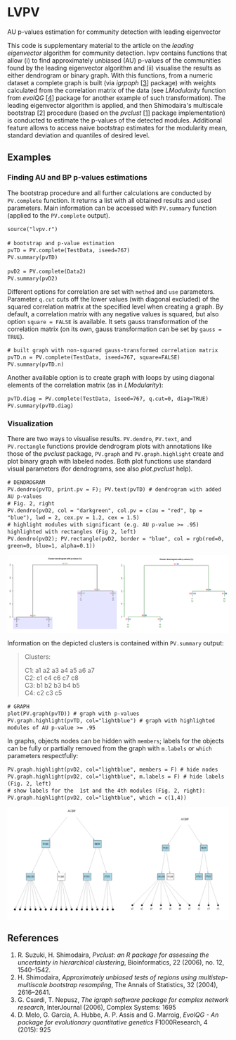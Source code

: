# LVPV
AU p-values estimation for community detection with leading eigenvector

This code is supplementary material to the article on the *leading eigenvector* algorithm for community detection. 
lvpv contains functions that allow (i) to find approximately unbiased (AU) p-values of the communities found by the leading eigenvector algorithm and (ii) visualise the results as either dendrogram or binary graph. 
With this functions, from a numeric dataset a complete graph is built (via *igrpaph* \[[3](https://igraph.org/r/)\] package) with weights calculated from the correlation matrix of the data (see *LModularity* function from *evolQG* \[[4](https://cran.r-project.org/web/packages/evolqg/index.html)\] package for another example of such transformation). The leading eigenvector algorithm is applied, and then Shimodaira's  multiscale bootstrap \[2\] procedure (based on the *pvclust* \[[1](https://cran.r-project.org/web/packages/pvclust/index.html)\] package implementation) is conducted to estimate the p-values of the detected modules.
Additional feature allows to access naive bootstrap estimates for the modularity mean, standard deviation and quantiles of desired level.

## Examples

### Finding AU and BP p-values estimations

The bootstrap procedure and all further calculations are conducted by `PV.complete` function. It returns a list with all obtained results and used parameters. Main information can be accessed with `PV.summary` function (applied to the `PV.complete` output).
```
source("lvpv.r")

# bootstrap and p-value estimation
pvTD = PV.complete(TestData, iseed=767)
PV.summary(pvTD)

pvD2 = PV.complete(Data2)
PV.summary(pvD2) 
```
Different options for correlation are set with `method` and `use` parameters. Parameter `q.cut` cuts off the lower values (with diagonal excluded) of the squared correlation matrix at the specified level when creating a graph. By default, a correlation matrix with any negative values is squared, but also option `square = FALSE` is available. It sets gauss transformation of the correlation matrix (on its own, gauss transformation can be set by `gauss = TRUE`).
```
# built graph with non-squared gauss-transformed correlation matrix
pvTD.n = PV.complete(TestData, iseed=767, square=FALSE)
PV.summary(pvTD.n)
```
Another available option is to create graph with loops by using diagonal elements of the correlation matrix (as in *LModularity*):
```
pvTD.diag = PV.complete(TestData, iseed=767, q.cut=0, diag=TRUE)
PV.summary(pvTD.diag)
```

### Visualization
There are two ways to visualise results. `PV.dendro`, `PV.text`, and `PV.rectangle` functions provide dendrogram plots with annotations like those of the *pvclust* package, `PV.graph` and `PV.graph.highlight` create and plot binary graph with labeled nodes. Both plot functions use standard visual parameters (for dendrograms, see also *plot.pvclust* help).
```
# DENDROGRAM
PV.dendro(pvTD, print.pv = F); PV.text(pvTD) # dendrogram with added AU p-values
# Fig. 2, right
PV.dendro(pvD2, col = "darkgreen", col.pv = c(au = "red", bp = "blue"), lwd = 2, cex.pv = 1.2, cex = 1.5)
# highlight modules with significant (e.g. AU p-value >= .95) highlighted with rectangles (Fig 2, left)
PV.dendro(pvD2); PV.rectangle(pvD2, border = "blue", col = rgb(red=0, green=0, blue=1, alpha=0.1)) 
```
<img align = "center" src = "Images/dendro_options3.png" alt = "Dendrogram with rectangles" width = 850>

Information on the depicted clusters is contained within `PV.summary` output:
>Clusters:
>
>C1: a1 a2 a3 a4 a5 a6 a7  
>C2: c1 c4 c6 c7 c8  
>C3: b1 b2 b3 b4 b5  
>C4: c2 c3 c5

```
# GRAPH
plot(PV.graph(pvTD)) # graph with p-values
PV.graph.highlight(pvTD, col="lightblue") # graph with highlighted modules of AU p-value >= .95
```
In graphs, objects nodes can be hidden with `members`; labels for the objects can be fully or partially removed from the graph with `m.labels` or `which` parameters respectfully:
```
PV.graph.highlight(pvD2, col="lightblue", members = F) # hide nodes
PV.graph.highlight(pvD2, col="lightblue", m.labels = F) # hide labels (Fig. 2, left)
# show labels for the  1st and the 4th modules (Fig. 2, right):
PV.graph.highlight(pvD2, col="lightblue", which = c(1,4))
```
<img align = "center" src = "Images/graph_label_options.png" alt = "Graph labels options" width = 820>



## References
1. R. Suzuki, H. Shimodaira, *Pvclust: an R package for assessing the uncertainty in hierarchical
clustering*, Bioinformatics, 22 (2006), no. 12, 1540–1542.
2. H. Shimodaira, *Approximately unbiased tests of regions using multistep-multiscale bootstrap
resampling*, The Annals of Statistics, 32 (2004), 2616–2641.
3. G. Csardi, T. Nepusz, *The igraph software package for complex network research*, InterJournal
(2006), Complex Systems: 1695
4. D. Melo, G. Garcia, A. Hubbe, A. P. Assis and G. Marroig, *EvolQG - An  package for evolutionary quantitative genetics* F1000Research, 4 (2015): 925
